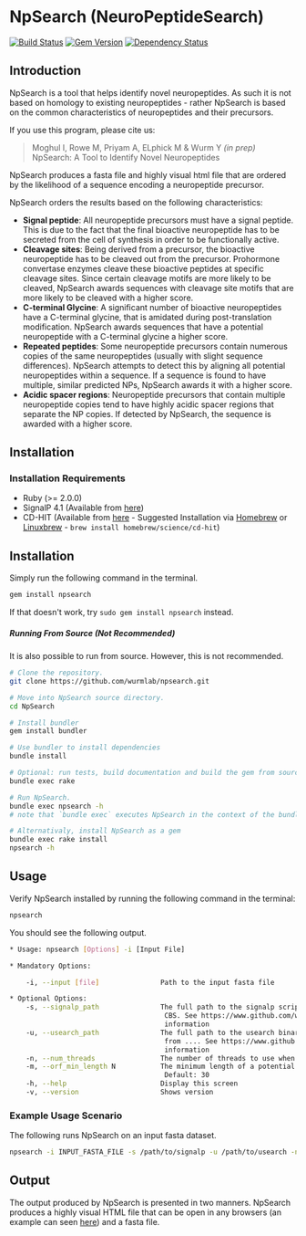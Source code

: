 # NpSearch (NeuroPeptideSearch)
[![Build Status](https://travis-ci.org/wurmlab/NpSearch.svg?branch=master)](https://travis-ci.org/wurmlab/NpSearch)
[![Gem Version](https://badge.fury.io/rb/npsearch.svg)](http://badge.fury.io/rb/npsearch)
[![Dependency Status](https://gemnasium.com/wurmlab/NpSearch.svg)](https://gemnasium.com/wurmlab/NpSearch)



## Introduction
NpSearch is a tool that helps identify novel neuropeptides. As such it is not based on homology to existing neuropeptides - rather NpSearch is based on the common characteristics of neuropeptides and their precursors.

If you use this program, please cite us:

>Moghul I, Rowe M, Priyam A, ELphick M & Wurm Y <em>(in prep)</em> NpSearch: A Tool to Identify Novel Neuropeptides

NpSearch produces a fasta file and highly visual html file that are ordered by the likelihood of a sequence encoding a neuropeptide precursor.

NpSearch orders the results based on the following characteristics:

  - **Signal peptide**: All neuropeptide precursors must have a signal peptide. This is due to the fact that the final bioactive neuropeptide has to be secreted from the cell of synthesis in order to be functionally active.
  - **Cleavage sites**: Being derived from a precursor, the bioactive neuropeptide has to be cleaved out from the precursor. Prohormone convertase enzymes cleave these bioactive peptides at specific cleavage sites. Since certain cleavage motifs are more likely to be cleaved, NpSearch awards sequences with cleavage site motifs that are more likely to be cleaved with a higher score.
  - **C-terminal Glycine**: A significant number of bioactive neuropeptides have a C-terminal glycine, that is amidated during post-translation modification. NpSearch awards sequences that have a potential neuropeptide with a C-terminal glycine a higher score.
  - **Repeated peptides**: Some neuropeptide precursors contain numerous copies of the same neuropeptides (usually with slight sequence differences). NpSearch attempts to detect this by aligning all potential neuropeptides within a sequence. If a sequence is found to have multiple, similar predicted NPs, NpSearch awards it with a higher score.
  - **Acidic spacer regions**: Neuropeptide precursors that contain multiple neuropeptide copies tend to have highly acidic spacer regions that separate the NP copies. If detected by NpSearch, the sequence is awarded with a higher score.






## Installation

### Installation Requirements
* Ruby (>= 2.0.0)
* SignalP 4.1 (Available from [here](http://www.cbs.dtu.dk/cgi-bin/nph-sw_request?signalp))
* CD-HIT (Available from [here](http://weizhongli-lab.org/cd-hit/) - Suggested Installation via [Homebrew](http://brew.sh) or [Linuxbrew](http://linuxbrew.sh) - `brew install homebrew/science/cd-hit`)

## Installation
Simply run the following command in the terminal.

```bash
gem install npsearch
```

If that doesn't work, try `sudo gem install npsearch` instead.

##### Running From Source (Not Recommended)
It is also possible to run from source. However, this is not recommended.

```bash
# Clone the repository.
git clone https://github.com/wurmlab/npsearch.git

# Move into NpSearch source directory.
cd NpSearch

# Install bundler
gem install bundler

# Use bundler to install dependencies
bundle install

# Optional: run tests, build documentation and build the gem from source
bundle exec rake

# Run NpSearch.
bundle exec npsearch -h
# note that `bundle exec` executes NpSearch in the context of the bundle

# Alternativaly, install NpSearch as a gem
bundle exec rake install
npsearch -h
```




## Usage
Verify NpSearch installed by running the following command in the terminal:

```bash
npsearch
```

You should see the following output.

```bash
* Usage: npsearch [Options] -i [Input File]

* Mandatory Options:

    -i, --input [file]               Path to the input fasta file

* Optional Options:
    -s, --signalp_path               The full path to the signalp script. This can be downloaded from
                                      CBS. See https://www.github.com/wurmlab/NpSearch for more
                                      information
    -u, --usearch_path               The full path to the usearch binary. This script can be downloaded
                                      from .... See https://www.github.com/wurmlab/NpSearch for more
                                      information
    -n, --num_threads                The number of threads to use when analysing the input file
    -m, --orf_min_length N           The minimum length of a potential neuropeptide precursor.
                                      Default: 30
    -h, --help                       Display this screen
    -v, --version                    Shows version

```


### Example Usage Scenario
The following runs NpSearch on an input fasta dataset.

```bash
npsearch -i INPUT_FASTA_FILE -s /path/to/signalp -u /path/to/usearch -n NUM_THREADS
```

## Output
The output produced by NpSearch is presented in two manners. NpSearch produces a highly visual HTML file that can be open in any browsers (an example can seen [here]()) and a fasta file.

